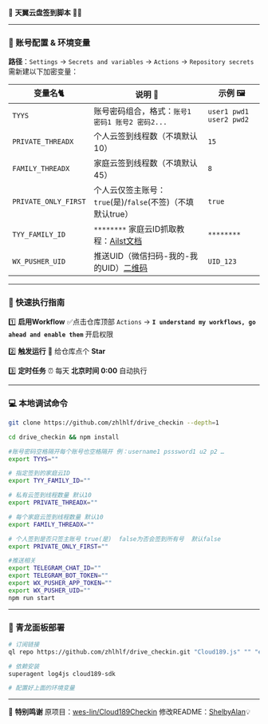 📝 **天翼云盘签到脚本** 🤖✨

---

### 🔑 账号配置 & 环境变量

**路径**：`Settings` → `Secrets and variables` → `Actions` → `Repository secrets`
需新建以下加密变量：


| 变量名🐈             | 说明 📌                                                                                                                                                 | 示例 🖼️               |
| -------------------- | ------------------------------------------------------------------------------------------------------------------------------------------------------- | ----------------------- |
| `TYYS`               | 账号密码组合，格式：`账号1 密码1 账号2 密码2...`                                                                                                        | `user1 pwd1 user2 pwd2` |
| `PRIVATE_THREADX`    | 个人云签到线程数（不填默认10）                                                                                                                          | `15`                    |
| `FAMILY_THREADX`     | 家庭云签到线程数（不填默认45）                                                                                                                          | `8`                     |
| `PRIVATE_ONLY_FIRST` | 个人云仅签主账号：`true`(是)/`false`(不签)（不填默认true）                                                                                             | `true`                  |
| `TYY_FAMILY_ID`      | `********` 家庭云ID抓取教程：[Ailst文档](https://alist.nn.ci/zh/guide/drivers/189.html#%E5%AE%B6%E5%BA%AD%E8%BD%AC%E7%A7%BB)                  | `********`                 |
| `WX_PUSHER_UID`      | 推送UID（微信扫码-我的-我的UID）[二维码](https://wxpusher.zjiecode.com/api/qrcode/4Ix7noqD3L7DMBoSlvig3t4hqjFWzPkdHqAYsg8IzkPreW7d8uGUHi9LJO4EcyJg.jpg) | `UID_123`               |

---

### 🚀 快速执行指南

1️⃣  **启用Workflow**
✅点击仓库顶部 `Actions` → **`I understand my workflows, go ahead and enable them`** 开启权限

2️⃣  **触发运行**
🌟 给仓库点个 **Star**

3️⃣  **定时任务**
⏰ 每天 **北京时间 0:00** 自动执行

---

### 💻 本地调试命令

```bash
git clone https://github.com/zhlhlf/drive_checkin --depth=1

cd drive_checkin && npm install

#账号密码空格隔开每个账号也空格隔开 例：username1 psssword1 u2 p2 …
export TYYS=""

# 指定签到的家庭云ID
export TYY_FAMILY_ID=""

# 私有云签到线程数量 默认10
export PRIVATE_THREADX=""

# 每个家庭云签到线程数量 默认10
export FAMILY_THREADX=""

# 个人签到是否只签主账号 true(是)  false为否会签到所有号  默认false
export PRIVATE_ONLY_FIRST=""

#推送相关
export TELEGRAM_CHAT_ID=""
export TELEGRAM_BOT_TOKEN=""
export WX_PUSHER_APP_TOKEN=""
export WX_PUSHER_UID=""
npm run start
```

---

### 🐉 青龙面板部署

```bash
# 订阅链接
ql repo https://github.com/zhlhlf/drive_checkin.git "Cloud189.js" "" "env.js" "main" "js"

# 依赖安装
superagent log4js cloud189-sdk

# 配置好上面的环境变量
```

---

🙏 **特别鸣谢**
原项目：[wes-lin/Cloud189Checkin](https://github.com/wes-lin/Cloud189Checkin)
修改README：[ShelbyAlan](https://github.com/ShelbyAlan)💡
